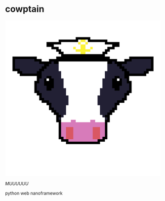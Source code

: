 # cowptain

![](https://raw.githubusercontent.com/zuczekgnojak/cowptain/main/images/cowptain4.svg)

*MUUUUUU*

python web nanoframework
